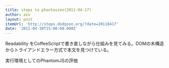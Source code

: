 ```yaml
---
title: steps to phantasien(2011-04-17)
author: azu
layout: post
itemUrl: 'http://steps.dodgson.org/?date=20110417'
date: '2011-04-30T15:00:00.000Z'
---
```

Readability をCoffeeScriptで書き直しながら仕組みを見てみる。DOMの木構造からトライアンドエラー方式で本文を見つけている。

実行環境としてのPhantomJSの評価
